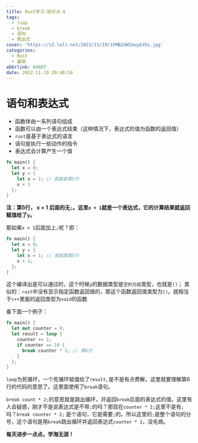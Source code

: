 ```yaml
---
title: Rust学习-知识点-6
tags:
  - loop
  - break
  - 语句
  - 表达式
cover: 'https://s2.loli.net/2022/11/19/1FMB2dWImuyEX9i.jpg'
categories: 
  - Rust
  - 基础
abbrlink: 64607
date: 2022-11-19 20:48:59
---
```


# 语句和表达式

- 函数体由一系列语句组成
- 函数可以由一个表达式结束（这种情况下，表达式的值为函数的返回值）
- `rust`是基于表达式的语言
- 语句是执行一些动作的指令
- 表达式会计算产生一个值

```rust
fn main() {
  let x = 0;
  let y = {
    let x = 1; // 我就是第5行
    x + 1
  };
}
```

**注：第5行， x + 1 后面的无`;`。这里`x + 1`就是一个表达式，它的计算结果就返回赋值给了`y`。**

那如果`x + 1`后面加上`;`呢？即：

```rust
fn main() {
  let x = 0;
  let y = {
    let x = 1; // 我就是第5行
    x + 1;
  };
}
```

这个编译出是可以通过的，这个时候`y`的数据类型是`空的元组`类型，也就是`()`； 类似的：`rust`中没有显示指定函数返回值的，那这个函数返回值类型为`()`。就相当于`c++`里面的返回类型为`void`的函数

看下面一个例子：

```rust
fn main() {
  let mut counter = 0;
  let result = loop {
    counter += 1;
    if counter == 10 {
      break counter * 2; // 第6行
    }
  };
}
```

`loop`为死循环，一个死循环赋值给了`result`, 是不是有点费解，这里就要理解第6行的代码的意思了。这里面使用了`break`语句。

`break count * 2;`的意思就是跳出循环，并返回`break`后面的表达式的值。这里有人会疑惑，刚才不是说表达式是不带`;`的吗？那现在`counter * 2;`这里不是有`;`吗？`break counter * 2;` 是个语句，它是需要`;`的。所以这里的`;`是整个语句的分号，这个语句是用`break`跳出循环并返回表达式`counter * 2`，没毛病。

**每天进步一点点，学海无涯！**
